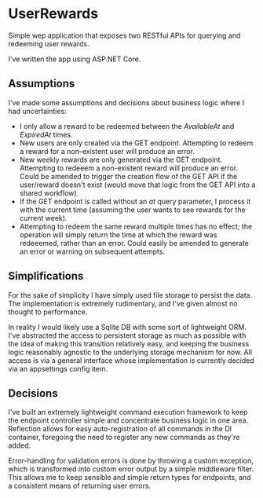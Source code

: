 # UserRewards
Simple wep application that exposes two RESTful APIs for querying and redeeming user rewards.

I've written the app using ASP.NET Core.

## Assumptions
I've made some assumptions and decisions about business logic where I had uncertainties:
- I only allow a reward to be redeemed between the _AvailableAt_ and _ExpiredAt_ times.
- New users are only created via the GET endpoint. Attempting to redeem a reward for a non-existent user will produce an error.
- New weekly rewards are only generated via the GET endpoint. Attempting to redeeem a non-existent reward will produce an error. Could be amended to trigger the creation flow of the GET API if the user/reward doesn't exist (would move that logic from the GET API into a shared workflow).
- If the GET endpoint is called without an _at_ query parameter, I process it with the current time (assuming the user wants to see rewards for the current week).
- Attempting to redeem the same reward multiple times has no effect; the operation will simply return the time at which the reward was redeeemed, rather than an error. Could easily be amended to generate an error or warning on subsequent attempts.

## Simplifications
For the sake of simplicity I have simply used file storage to persist the data. The implementation is extremely rudimentary, and I've given almost no thought to performance.

In reality I would likely use a Sqlite DB with some sort of lightweight ORM. I've abstracted the access to persistent storage as much as possible with the idea of making this transition relatively easy, and keeping the business logic reasonably agnostic to the underlying storage mechanism for now. All access is via a general interface whose implementation is currently decided via an appsettings config item.

## Decisions
I've built an extremely lightweight command execution framework to keep the endpoint controller simple and concentrate business logic in one area. Reflection allows for easy auto-registration of all commands in the DI container, foregoing the need to register any new commands as they're added.

Error-handling for validation errors is done by throwing a custom exception, which is transformed into custom error output by a simple middleware filter. This allows me to keep sensible and simple return types for endpoints, and a consistent means of returning user errors.
